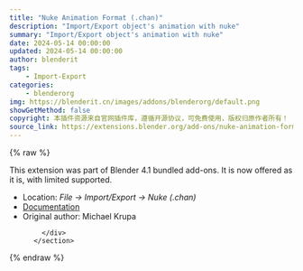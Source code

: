 ```yaml
---
title: "Nuke Animation Format (.chan)"
description: "Import/Export object's animation with nuke"
summary: "Import/Export object's animation with nuke"
date: 2024-05-14 00:00:00
updated: 2024-05-14 00:00:00
author: blenderit
tags: 
    - Import-Export
categories:
    - blenderorg
img: https://blenderit.cn/images/addons/blenderorg/default.png
showGetMethod: false
copyright: 本插件资源来自官网插件库，遵循开源协议，可免费使用，版权归原作者所有！
source_link: https://extensions.blender.org/add-ons/nuke-animation-format-chan/
---
```


{% raw %}
<section id="about" class="mt-3">
            <div class="box style-rich-text">
              <p>This extension was part of Blender 4.1 bundled add-ons.
It is now offered as it is, with limited supported.</p>
<ul>
<li>Location: <em>File → Import/Export → Nuke (.chan)</em></li>
<li><a rel="nofollow noopener noreferrer external" target="_blank" href="https://docs.blender.org/manual/en/4.1//addons/import_export/anim_nuke_chan.html">Documentation</a></li>
<li>Original author: Michael Krupa</li>
</ul>

            </div>
          </section>
<div style="display: none">blenderorg</div>
{% endraw %}